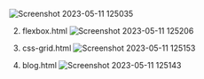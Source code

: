 
![Screenshot 2023-05-11 125035](https://github.com/syarifulanam/html-fundamentals/assets/120295967/87effc6d-e5df-4e77-8d48-d50f11e6027e)

2. flexbox.html
![Screenshot 2023-05-11 125206](https://github.com/syarifulanam/html-fundamentals/assets/120295967/117c1e93-fb8e-40ce-83ca-652e442cb5e1)

3. css-grid.html
![Screenshot 2023-05-11 125153](https://github.com/syarifulanam/html-fundamentals/assets/120295967/ed5d6764-86f7-45f7-8d85-53e9de2432d4)

4. blog.html
![Screenshot 2023-05-11 125143](https://github.com/syarifulanam/html-fundamentals/assets/120295967/87232bb2-e8b3-4de9-8fc9-e014fd7c2a2a)
